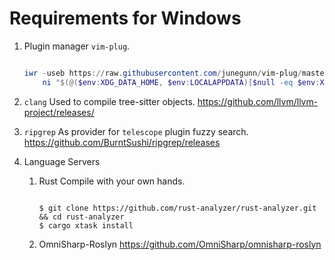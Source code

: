 # Requirements for Windows

1. Plugin manager `vim-plug`.

    ```PowerShell

    iwr -useb https://raw.githubusercontent.com/junegunn/vim-plug/master/plug.vim |`
        ni "$(@($env:XDG_DATA_HOME, $env:LOCALAPPDATA)[$null -eq $env:XDG_DATA_HOME])/nvim-data/site/autoload/plug.vim" -Force

    ```

2. `clang`
    Used to compile tree-sitter objects.
    https://github.com/llvm/llvm-project/releases/

3. `ripgrep`
    As provider for `telescope` plugin fuzzy search.
    https://github.com/BurntSushi/ripgrep/releases

4. Language Servers
    1. Rust
        Compile with your own hands.
        ```Shell

        $ git clone https://github.com/rust-analyzer/rust-analyzer.git && cd rust-analyzer
        $ cargo xtask install

        ```
    2. OmniSharp-Roslyn
        https://github.com/OmniSharp/omnisharp-roslyn
